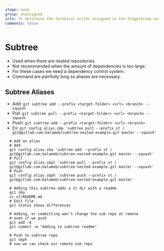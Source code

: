 ```yaml
---
stage: none
group: unassigned
info: To determine the technical writer assigned to the Stage/Group associated with this page, see https://about.gitlab.com/handbook/engineering/ux/technical-writing/#designated-technical-writers
comments: false
---
```


# Subtree

- Used when there are nested repositories.
- Not recommended when the amount of dependencies is too large.
- For these cases we need a dependency control system.
- Command are painfully long so aliases are necessary.

## Subtree Aliases

- Add: `git subtree add --prefix <target-folder> <url> <branch> --squash`
- Pull: `git subtree pull --prefix <target-folder> <url> <branch> --squash`
- Push: `git subtree add --prefix <target-folder> <url> <branch>`
- Ex: `git config alias.sbp 'subtree pull --prefix st /
  git@gitlab.com:balameb/subtree-nested-example.git master --squash'`

```shell
  # Add an alias
  # Add
  git config alias.sba 'subtree add --prefix st /
  git@gitlab.com:balameb/subtree-nested-example.git master --squash'
  # Pull
  git config alias.sbpl 'subtree pull --prefix st /
  git@gitlab.com:balameb/subtree-nested-example.git master --squash'
  # Push
  git config alias.sbph 'subtree push --prefix st /
  git@gitlab.com:balameb/subtree-nested-example.git master'

  # Adding this subtree adds a st dir with a readme
  git sba
  vi st/README.md
  # Edit file
  git status shows differences

```

```shell
  # Adding, or committing won't change the sub repo at remote
  # even if we push
  git add -A
  git commit -m "Adding to subtree readme"

  # Push to subtree repo
  git sbph
  # now we can check our remote sub repo
```
